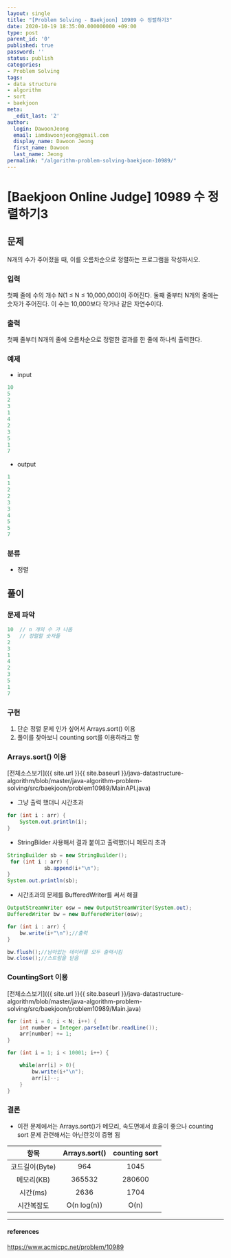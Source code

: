 ```yaml
---
layout: single
title: "[Problem Solving - Baekjoon] 10989 수 정렬하기3"
date: 2020-10-19 18:35:00.000000000 +09:00
type: post
parent_id: '0'
published: true
password: ''
status: publish
categories:
- Problem Solving
tags:
- data structure
- algorithm
- sort
- baekjoon
meta:
  _edit_last: '2'
author:
  login: DawoonJeong
  email: iamdawoonjeong@gmail.com
  display_name: Dawoon Jeong
  first_name: Dawoon
  last_name: Jeong
permalink: "/algorithm-problem-solving-baekjoon-10989/"
---
```

# [Baekjoon Online Judge] 10989 수 정렬하기3

## 문제
N개의 수가 주어졌을 때, 이를 오름차순으로 정렬하는 프로그램을 작성하시오.

### 입력
첫째 줄에 수의 개수 N(1 ≤ N ≤ 10,000,000)이 주어진다. 둘째 줄부터 N개의 줄에는 숫자가 주어진다. 이 수는 10,000보다 작거나 같은 자연수이다.

### 출력
첫째 줄부터 N개의 줄에 오름차순으로 정렬한 결과를 한 줄에 하나씩 출력한다.

### 예제

- input
```java
10
5
2
3
1
4
2
3
5
1
7
```

- output
```java
1
1
2
2
3
3
4
5
5
7
```

### 분류
- 정렬


## 풀이

### 문제 파악

```java
10  // n 개의 수 가 나옴  
5   // 정렬할 숫자들
2
3
1
4
2
3
5
1
7
```

### 구현
1. 단순 정렬 문제 인가 싶어서 Arrays.sort() 이용
2. 풀이를 찾아보니 counting sort를 이용하라고 함


### Arrays.sort() 이용

[전체소스보기]({{ site.url }}{{ site.baseurl }}/java-datastructure-algorithm/blob/master/java-algorithm-problem-solving/src/baekjoon/problem10989/MainAPI.java)

- 그냥 출력 했더니 시간초과

```java
for (int i : arr) {
    System.out.println(i);
}
```

- StringBilder 사용해서 결과 붙이고 출력했더니 메모리 초과

```java
StringBuilder sb = new StringBuilder();
 for (int i : arr) {
            sb.append(i+"\n");
}
System.out.println(sb);       
```


- 시간초과의 문제를 BufferedWriter를 써서 해결

```java
OutputStreamWriter osw = new OutputStreamWriter(System.out);
BufferedWriter bw = new BufferedWriter(osw);

for (int i : arr) {
    bw.write(i+"\n");//출력
}

bw.flush();//남아있는 데이터를 모두 출력시킴
bw.close();//스트림을 닫음
```



### CountingSort 이용

[전체소스보기]({{ site.url }}{{ site.baseurl }}/java-datastructure-algorithm/blob/master/java-algorithm-problem-solving/src/baekjoon/problem10989/Main.java)

```java
for (int i = 0; i < N; i++) {
    int number = Integer.parseInt(br.readLine());
    arr[number] += 1;
}

for (int i = 1; i < 10001; i++) {

    while(arr[i] > 0){
        bw.write(i+"\n");
        arr[i]--;
    }
}
```


### 결론

- 이전 문제에서는 Arrays.sort()가 메모리, 속도면에서 효율이 좋으나 counting sort 문제 관련해서는 아닌란것이 증명 됨  


| 항목	   | Arrays.sort() |  counting sort |
|:--------:|:--------:|:--------:|
|  코드길이(Byte) |  964    |   1045 	|
|  메모리(KB) 	 |  365532 	|  280600 	|
|  시간(ms) 	     |  2636 	|  1704   	|
|  시간복잡도     | O(n log(n))  | O(n) 	|




---

#### references
<https://www.acmicpc.net/problem/10989>
